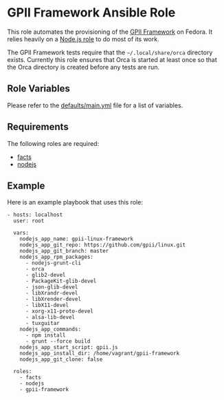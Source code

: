 # GPII Framework Ansible Role

This role automates the provisioning of the [GPII Framework](https://github.com/gpii/linux) on Fedora. It relies heavily on a [Node.js role](https://github.com/avtar/ansible-nodejs) to do most of its work.

The GPII Framework tests require that the ``~/.local/share/orca`` directory exists. Currently this role ensures that Orca is started at least once so that the Orca directory is created before any tests are run.

## Role Variables

Please refer to the [defaults/main.yml](https://github.com/avtar/ansible-gpii-framework/blob/master/defaults/main.yml) file for a list of variables.

## Requirements

The following roles are required:

*  [facts](https://github.com/avtar/ansible-facts/)
*  [nodejs](https://github.com/avtar/ansible-nodejs/)

## Example

Here is an example playbook that uses this role:

```
- hosts: localhost
  user: root

  vars:
    nodejs_app_name: gpii-linux-framework
    nodejs_app_git_repo: https://github.com/gpii/linux.git
    nodejs_app_git_branch: master
    nodejs_app_rpm_packages:
      - nodejs-grunt-cli
      - orca
      - glib2-devel
      - PackageKit-glib-devel
      - json-glib-devel
      - libXrandr-devel
      - libXrender-devel
      - libX11-devel
      - xorg-x11-proto-devel
      - alsa-lib-devel
      - tuxguitar
    nodejs_app_commands:
      - npm install
      - grunt --force build
    nodejs_app_start_script: gpii.js
    nodejs_app_install_dir: /home/vagrant/gpii-framework
    nodejs_app_git_clone: false

  roles:
    - facts
    - nodejs
    - gpii-framework
```
